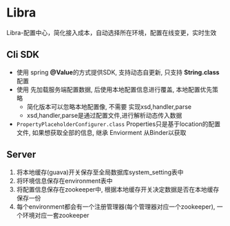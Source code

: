 # Libra
Libra-配置中心，简化接入成本，自动选择所在环境，配置在线变更，实时生效

## Cli SDK
- 使用 spring **@Value**的方式提供SDK, 支持动态自更新, 只支持 **String.class** 配置
- 使用 先加载服务端配置数据, 后使用本地配置信息进行覆盖, 本地配置优先策略
    - 简化版本可以忽略本地配置像, 不需要 实现xsd,handler,parse
    - xsd,handler,parse是通过配置文件,进行解析动态传入数据
- ```PropertyPlaceholderConfigurer.class``` Properties只是基于location的配置文件, 如果想获取全部的信息, 继承 Enviorment 从Binder以获取

## Server
1. 将本地缓存(guava)开关保存至全局数据库system_setting表中
2. 将环境信息保存在environment表中
3. 将配置信息保存在zookeeper中, 根据本地缓存开关决定数据是否在本地缓存保存一份
4. 每个environment都会有一个注册管理器(每个管理器对应一个zookeeper), 一个环境对应一套zookeeper